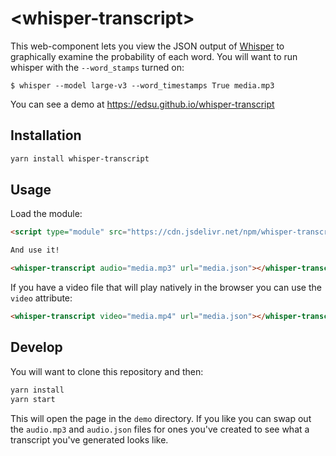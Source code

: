 # \<whisper-transcript>

This web-component lets you view the JSON output of [Whisper](https://github.com/openai/whisper) to graphically examine the probability of each word. You will want to run whisper with the `--word_stamps` turned on:

```
$ whisper --model large-v3 --word_timestamps True media.mp3
```

You can see a demo at https://edsu.github.io/whisper-transcript

## Installation

```bash
yarn install whisper-transcript
```

## Usage

Load the module:

```html
<script type="module" src="https://cdn.jsdelivr.net/npm/whisper-transcript@latest/dist/index.js"></script>

And use it!

<whisper-transcript audio="media.mp3" url="media.json"></whisper-transcript>
```

If you have a video file that will play natively in the browser you can use the `video` attribute:

```html
<whisper-transcript video="media.mp4" url="media.json"></whisper-transcript>
```

## Develop

You will want to clone this repository and then:

```bash
yarn install
yarn start
```

This will open the page in the `demo` directory. If you like you can swap out the `audio.mp3` and `audio.json` files for ones you've created to see what a transcript you've generated looks like.
